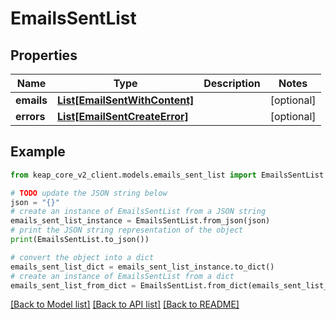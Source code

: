 # EmailsSentList


## Properties

Name | Type | Description | Notes
------------ | ------------- | ------------- | -------------
**emails** | [**List[EmailSentWithContent]**](EmailSentWithContent.md) |  | [optional] 
**errors** | [**List[EmailSentCreateError]**](EmailSentCreateError.md) |  | [optional] 

## Example

```python
from keap_core_v2_client.models.emails_sent_list import EmailsSentList

# TODO update the JSON string below
json = "{}"
# create an instance of EmailsSentList from a JSON string
emails_sent_list_instance = EmailsSentList.from_json(json)
# print the JSON string representation of the object
print(EmailsSentList.to_json())

# convert the object into a dict
emails_sent_list_dict = emails_sent_list_instance.to_dict()
# create an instance of EmailsSentList from a dict
emails_sent_list_from_dict = EmailsSentList.from_dict(emails_sent_list_dict)
```
[[Back to Model list]](../README.md#documentation-for-models) [[Back to API list]](../README.md#documentation-for-api-endpoints) [[Back to README]](../README.md)


